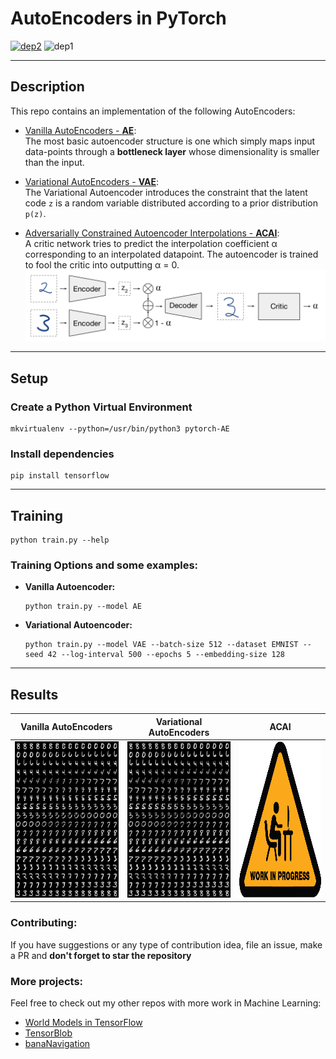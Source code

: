# AutoEncoders in PyTorch

[![dep2](https://img.shields.io/badge/PyTorch-0.4.1-orange.svg)](https://pytorch.org/)
![dep1](https://img.shields.io/badge/Status-Work--in--Progress-brightgreen.svg)

-------------------------

## Description

This repo contains an implementation of the following AutoEncoders:

* [Vanilla AutoEncoders - **AE**](http://ufldl.stanford.edu/tutorial/unsupervised/Autoencoders/): </br>
  The most basic autoencoder structure is one which simply maps input data-points through a __bottleneck layer__ whose dimensionality is smaller than the input.

* [Variational AutoEncoders - **VAE**](): </br>
  The Variational Autoencoder introduces the constraint
that the latent code `z` is a random variable distributed according to a prior distribution `p(z)`.

* [Adversarially Constrained Autoencoder Interpolations - **ACAI**](https://arxiv.org/pdf/1807.07543):</br>
A critic network tries to predict the interpolation coefficient α corresponding to an interpolated datapoint. The autoencoder is
trained to fool the critic into outputting α = 0.</br>
![ACAI-figure](assets/ACAI-figure.png)

-------------------------

## Setup

### Create a Python Virtual Environment
```
mkvirtualenv --python=/usr/bin/python3 pytorch-AE
```

###  Install dependencies
```
pip install tensorflow
```

-------------------------

## Training
```
python train.py --help
```

### Training Options and some examples:

* **Vanilla Autoencoder:**
  ```
  python train.py --model AE
  ```

* **Variational Autoencoder:**
  ```
  python train.py --model VAE --batch-size 512 --dataset EMNIST --seed 42 --log-interval 500 --epochs 5 --embedding-size 128
  ```

-------------------------

## Results

| Vanilla AutoEncoders       |  Variational AutoEncoders  | ACAI          |
|------------------------- |------------------------- | --------------------|
| <img src="assets/interpolations_AE.png" width="250" height="250" />  | <img src="assets/interpolations_VAE_2.png" width="250" height="250" /> | <img src="assets/interpolations_ACAI.png" width="250" height="250" />|



### Contributing:
If you have suggestions or any type of contribution idea, file an issue, make a PR
and **don't forget to star the repository**

### More projects:
Feel free to check out my other repos with more work in Machine Learning:

* [World Models in TensorFlow](https://github.com/dariocazzani/World-Models-TensorFlow)
* [TensorBlob](https://github.com/dariocazzani/TensorBlob)
* [banaNavigation](https://github.com/dariocazzani/banaNavigation)

